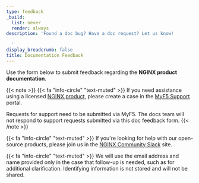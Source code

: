```yaml
---
type: feedback
_build:
  list: never
  render: always
description: 'Found a doc bug? Have a doc request? Let us know!

  '
display_breadcrumb: false
title: Documentation Feedback
---
```


Use the form below to submit feedback regarding the **NGINX product documentation**.

{{< note >}}
{{< fa "info-circle" "text-muted" >}} If you need assistance using a licensed [NGINX product](https://www.nginx.com/products), please create a case in the [MyF5 Support](https://my.f5.com/manage/s/) portal.

Requests for support need to be submitted via MyF5. The docs team will not respond to support requests submitted via this doc feedback form.
{{< /note >}}

{{< fa "info-circle" "text-muted" >}} If you're looking for help with our open-source products, please join us in the [NGINX Community Slack](https://community.nginx.org/joinslack) site.

{{< fa "info-circle" "text-muted" >}} We will use the email address and name provided only in the case that follow-up is needed, such as for additional clarification. Identifying information is not stored and will not be shared.
